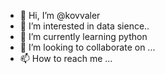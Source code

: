 - 👋 Hi, I’m @kovvaler
- 👀 I’m interested in data sience..
- 🌱 I’m currently learning python
- 💞️ I’m looking to collaborate on ...
- 📫 How to reach me ...

<!---
kovvaler/kovvaler is a ✨ special ✨ repository because its `README.md` (this file) appears on your GitHub profile.
You can click the Preview link to take a look at your changes.
--->
